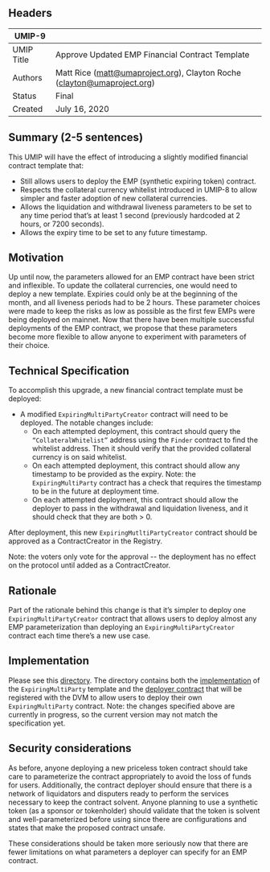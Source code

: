 ## Headers
| UMIP-9     |                                                                                                                                          |
|------------|------------------------------------------------------------------------------------------------------------------------------------------|
| UMIP Title | Approve Updated EMP Financial Contract Template              |
| Authors    | Matt Rice (matt@umaproject.org), Clayton Roche (clayton@umaproject.org) |
| Status     | Final                                                                                                                                    |
| Created    | July 16, 2020                                                                                                                           |

## Summary (2-5 sentences)
This UMIP will have the effect of introducing a slightly modified financial contract template that:
- Still allows users to deploy the EMP (synthetic expiring token) contract.
- Respects the collateral currency whitelist introduced in UMIP-8 to allow simpler and faster adoption of new collateral currencies.
- Allows the liquidation and withdrawal liveness parameters to be set to any time period that’s at least 1 second (previously hardcoded at 2 hours, or 7200 seconds).
- Allows the expiry time to be set to any future timestamp.

## Motivation
Up until now, the parameters allowed for an EMP contract have been strict and inflexible. To update the collateral currencies, one would need to deploy a new template. Expiries could only be at the beginning of the month, and all liveness periods had to be 2 hours. These parameter choices were made to keep the risks as low as possible as the first few EMPs were being deployed on mainnet. Now that there have been multiple successful deployments of the EMP contract, we propose that these parameters become more flexible to allow anyone to experiment with parameters of their choice.

## Technical Specification
To accomplish this upgrade, a new financial contract template must be deployed:
- A modified `ExpiringMultiPartyCreator` contract will need to be deployed. The notable changes include:
	- On each attempted deployment, this contract should query the `“CollateralWhitelist”` address using the `Finder` contract to find the whitelist address. Then it should verify that the provided collateral currency is on said whitelist.
	- On each attempted deployment, this contract should allow any timestamp to be provided as the expiry. Note: the `ExpiringMultiParty` contract has a check that requires the timestamp to be in the future at deployment time.
	- On each attempted deployment, this contract should allow the deployer to pass in the withdrawal and liquidation liveness, and it should check that they are both > 0.

After deployment, this new `ExpiringMutltiPartyCreator` contract should be approved as a ContractCreator in the Registry.

Note: the voters only vote for the approval -- the deployment has no effect on the protocol until added as a ContractCreator.

## Rationale

Part of the rationale behind this change is that it’s simpler to deploy one `ExpiringMultiPartyCreator` contract that allows users to deploy almost any EMP parameterization than deploying an `ExpiringMultiPartyCreator` contract each time there’s a new use case.

## Implementation

Please see this [directory](https://github.com/UMAprotocol/protocol/tree/master/core/contracts/financial-templates/expiring-multiparty). The directory contains both the [implementation](https://github.com/UMAprotocol/protocol/blob/master/core/contracts/financial-templates/expiring-multiparty/ExpiringMultiParty.sol) of the `ExpiringMultiParty` template and the [deployer contract](https://github.com/UMAprotocol/protocol/blob/master/core/contracts/financial-templates/expiring-multiparty/ExpiringMultiPartyCreator.sol) that will be registered with the DVM to allow users to deploy their own `ExpiringMultiParty` contract. Note: the changes specified above are currently in progress, so the current version may not match the specification yet.

## Security considerations
As before, anyone deploying a new priceless token contract should take care to parameterize the contract appropriately to avoid the loss of funds for users. Additionally, the contract deployer should ensure that there is a network of liquidators and disputers ready to perform the services necessary to keep the contract solvent. Anyone planning to use a synthetic token (as a sponsor or tokenholder) should validate that the token is solvent and well-parameterized before using since there are configurations and states that make the proposed contract unsafe.

These considerations should be taken more seriously now that there are fewer limitations on what parameters a deployer can specify for an EMP contract.
